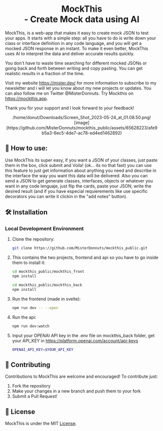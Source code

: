 <h1 align="center">MockThis<br> - Create Mock data using AI</h1>

MockThis, is a web-app that makes it easy to create mock JSON to test your apps. It starts with a simple step: all you have to do is write down your class or interface definition in any code language, and you will get a mocked JSON response in an instant. To make it even better, MockThis uses AI to interpret the data and deliver accurate results quickly.

You don't have to waste time searching for different mocked JSONs or going back and forth between writing and copy pasting. You can get realistic results in a fraction of the time.

Visit my website https://mister.dev/ for more information to subscribe to my newsletter and i will let you know about my new projects or updates. You can also follow me on Twitter @MisterDonnuts.
Try Mockthis on https://mockthis.app.

Thank you for your support and I look forward to your feedback!
<br>
<div align="center">
  /home/donut/Downloads/Screen_Shot_2023-05-24_at_01.08.50.png![image](https://github.com/MisterDonnuts/mockthis_public/assets/65628223/afe9b5a3-6ec5-4de7-ac78-ed4ed1462892)

</div>

## 📖 How to use:

Use MockThis its super easy, if you want a JSON of your classes, just paste them in the box, click submit and Voila! (ok... its no that fast) you can use this feature to just get information about anything you need and describe in the interface the way you want this data will be delivered.
Also you can send a JSON to get generate classes, interfaces, objects or whatever you want in any code lenguaje, just flip the cards, paste your JSON, write the desired result (and if you have especial requierements like use specific decorators you can write it clickin in the "add notes" button).


## 🛠️ Installation

### Local Development Environment

1. Clone the repository:

    ```bash
    git clone https://github.com/MisterDonnuts/mockthis_public.git
    ```

2. This contains the two projects, frontend and api so you have to go inside them to install it:

    ```bash
    cd mockthis_public/mockthis_front
    npm install
    ```
     ```bash
    cd mockthis_public/mockthis_back
    npm install
    ```

3. Run the frontend (made in svelte):
    ```bash
    npm run dev -- --open
    ```
4. Run the api:
    ```bash
    npm run dev:watch
    ```


5. Input your OPENAI API key in the .env file on mockthis_back folder, get your API_KEY in https://platform.openai.com/account/api-keys

    ```bash
    OPENAI_API_KEY=$YOUR_API_KEY
    ```

## 👥 Contributing

Contributions to MockThis are welcome and encouraged! To contribute just:
1. Fork the repository
2. Make your changes in a new branch and push them to your fork
3. Submit a Pull Request!

## 📜 License

MockThis is under the MIT [License](LICENSE).
